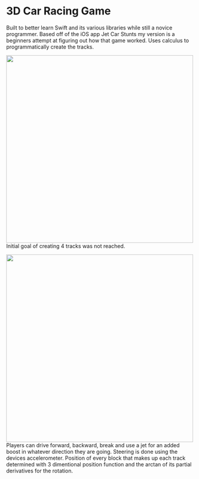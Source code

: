#  3D Car Racing Game

Built to better learn Swift and its various libraries while still a novice programmer. Based off of the iOS app Jet Car Stunts my version is a beginners attempt at figuring out how that game worked. Uses calculus to programmatically create the tracks.

<img src="IMG_0105" align="left" width="500px"/>
 
 Initial goal of creating 4 tracks was not reached.
 
 <img src="./art.scnassets/IMG_0107" align="left" width="500px"/>
 
 Players can drive forward, backward, break and use a jet for an added boost in whatever direction they are going. Steering is done using the devices accelerometer. Position of every block that makes up each track determined with 3 dimentional position function and the arctan of its partial derivatives for the rotation.


